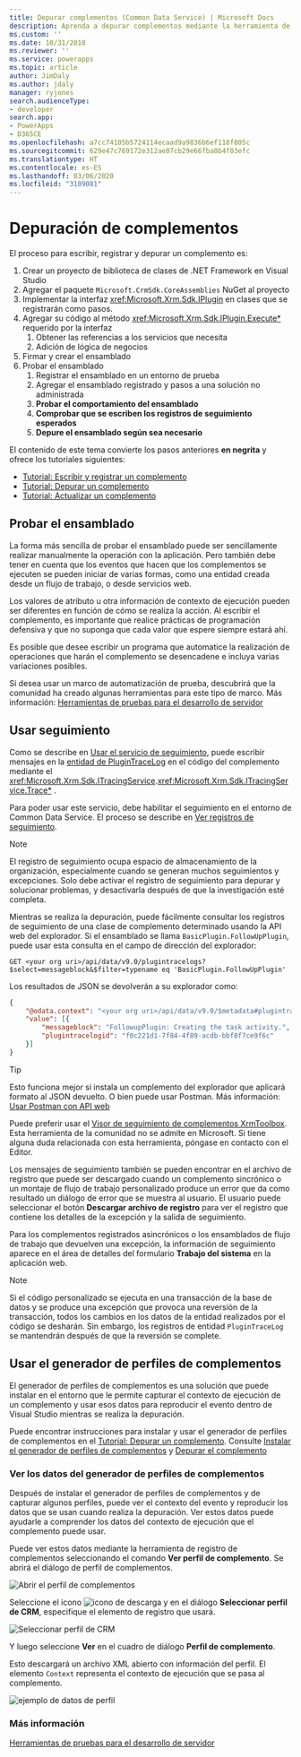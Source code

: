 ```yaml
---
title: Depurar complementos (Common Data Service) | Microsoft Docs
description: Aprenda a depurar complementos mediante la herramienta de registro de complementos.
ms.custom: ''
ms.date: 10/31/2018
ms.reviewer: ''
ms.service: powerapps
ms.topic: article
author: JimDaly
ms.author: jdaly
manager: ryjones
search.audienceType:
- developer
search.app:
- PowerApps
- D365CE
ms.openlocfilehash: a7cc74105b5724114ecaad9a9836b6ef118f805c
ms.sourcegitcommit: 629e47c769172e312ae07cb29e66fba8b4f03efc
ms.translationtype: HT
ms.contentlocale: es-ES
ms.lasthandoff: 03/06/2020
ms.locfileid: "3109081"
---
```

# <a name="debug-plug-ins"></a>Depuración de complementos

El proceso para escribir, registrar y depurar un complemento es:

1. Crear un proyecto de biblioteca de clases de .NET Framework en Visual Studio
1. Agregar el paquete `Microsoft.CrmSdk.CoreAssemblies` NuGet al proyecto
1. Implementar la interfaz <xref:Microsoft.Xrm.Sdk.IPlugin> en clases que se registrarán como pasos.
1. Agregar su código al método <xref:Microsoft.Xrm.Sdk.IPlugin.Execute*> requerido por la interfaz
    1. Obtener las referencias a los servicios que necesita
    1. Adición de lógica de negocios
1. Firmar y crear el ensamblado
1. Probar el ensamblado
    1. Registrar el ensamblado en un entorno de prueba
    1. Agregar el ensamblado registrado y pasos a una solución no administrada
    1. **Probar el comportamiento del ensamblado**
    1. **Comprobar que se escriben los registros de seguimiento esperados**
    1. **Depure el ensamblado según sea necesario**

El contenido de este tema convierte los pasos anteriores **en negrita** y ofrece los tutoriales siguientes:

- [Tutorial: Escribir y registrar un complemento](tutorial-write-plug-in.md)
- [Tutorial: Depurar un complemento](tutorial-debug-plug-in.md)
- [Tutorial: Actualizar un complemento](tutorial-update-plug-in.md)

## <a name="test-your-assembly"></a>Probar el ensamblado

La forma más sencilla de probar el ensamblado puede ser sencillamente realizar manualmente la operación con la aplicación. Pero también debe tener en cuenta que los eventos que hacen que los complementos se ejecuten se pueden iniciar de varias formas, como una entidad creada desde un flujo de trabajo, o desde servicios web.

Los valores de atributo u otra información de contexto de ejecución pueden ser diferentes en función de cómo se realiza la acción. Al escribir el complemento, es importante que realice prácticas de programación defensiva y que no suponga que cada valor que espere siempre estará ahí.

Es posible que desee escribir un programa que automatice la realización de operaciones que harán el complemento se desencadene e incluya varias variaciones posibles.

Si desea usar un marco de automatización de prueba, descubrirá que la comunidad ha creado algunas herramientas para este tipo de marco. Más información: [Herramientas de pruebas para el desarrollo de servidor](testing-tools-server.md)


## <a name="use-tracing"></a>Usar seguimiento

Como se describe en [Usar el servicio de seguimiento](write-plug-in.md#use-the-tracing-service), puede escribir mensajes en la [entidad de PluginTraceLog](reference/entities/plugintracelog.md) en el código del complemento mediante el <xref:Microsoft.Xrm.Sdk.ITracingService>.<xref:Microsoft.Xrm.Sdk.ITracingService.Trace*> .

Para poder usar este servicio, debe habilitar el seguimiento en el entorno de Common Data Service. El proceso se describe en [Ver registros de seguimiento](tutorial-write-plug-in.md#view-trace-logs).

> [!NOTE]
> El registro de seguimiento ocupa espacio de almacenamiento de la organización, especialmente cuando se generan muchos seguimientos y excepciones. Solo debe activar el registro de seguimiento para depurar y solucionar problemas, y desactivarla después de que la investigación esté completa.

Mientras se realiza la depuración, puede fácilmente consultar los registros de seguimiento de una clase de complemento determinado usando la API web del explorador. Si el ensamblado se llama `BasicPlugin.FollowUpPlugin`, puede usar esta consulta en el campo de dirección del explorador:

`GET <your org uri>/api/data/v9.0/plugintracelogs?$select=messageblock&$filter=typename eq 'BasicPlugin.FollowUpPlugin'`

Los resultados de JSON se devolverán a su explorador como:


```json
{
    "@odata.context": "<your org uri>/api/data/v9.0/$metadata#plugintracelogs(messageblock)",
    "value": [{
        "messageblock": "FollowupPlugin: Creating the task activity.",
        "plugintracelogid": "f0c221d1-7f84-4f89-acdb-bbf8f7ce9f6c"
    }]
}
```

> [!TIP]
> Esto funciona mejor si instala un complemento del explorador que aplicará formato al JSON devuelto. O bien puede usar Postman. Más información: [Usar Postman con API web](/dynamics365/customer-engagement/developer/webapi/use-postman-web-api)
> 
> Puede preferir usar el [Visor de seguimiento de complementos XrmToolbox](https://www.xrmtoolbox.com/plugins/Cinteros.XrmToolBox.PluginTraceViewer/). Esta herramienta de la comunidad no se admite en Microsoft. Si tiene alguna duda relacionada con esta herramienta, póngase en contacto con el Editor.

Los mensajes de seguimiento también se pueden encontrar en el archivo de registro que puede ser descargado cuando un complemento sincrónico o un montaje de flujo de trabajo personalizado produce un error que da como resultado un diálogo de error que se muestra al usuario. El usuario puede seleccionar el botón **Descargar archivo de registro** para ver el registro que contiene los detalles de la excepción y la salida de seguimiento.

Para los complementos registrados asincrónicos o los ensamblados de flujo de trabajo que devuelven una excepción, la información de seguimiento aparece en el área de detalles del formulario **Trabajo del sistema** en la aplicación web.

> [!NOTE]
> Si el código personalizado se ejecuta en una transacción de la base de datos y se produce una excepción que provoca una reversión de la transacción, todos los cambios en los datos de la entidad realizados por el código se desharán. Sin embargo, los registros de entidad `PluginTraceLog` se mantendrán después de que la reversión se complete.

## <a name="use-plug-in-profiler"></a>Usar el generador de perfiles de complementos

El generador de perfiles de complementos es una solución que puede instalar en el entorno que le permite capturar el contexto de ejecución de un complemento y usar esos datos para reproducir el evento dentro de Visual Studio mientras se realiza la depuración.

Puede encontrar instrucciones para instalar y usar el generador de perfiles de complementos en el [Tutorial: Depurar un complemento](tutorial-debug-plug-in.md). Consulte [Instalar el generador de perfiles de complementos](tutorial-debug-plug-in.md#install-plug-in-profiler) y [Depurar el complemento](tutorial-debug-plug-in.md#debug-your-plug-in)

### <a name="view-plug-in-profile-data"></a>Ver los datos del generador de perfiles de complementos

Después de instalar el generador de perfiles de complementos y de capturar algunos perfiles, puede ver el contexto del evento y reproducir los datos que se usan cuando realiza la depuración. Ver estos datos puede ayudarle a comprender los datos del contexto de ejecución que el complemento puede usar.

Puede ver estos datos mediante la herramienta de registro de complementos seleccionando el comando **Ver perfil de complemento**. Se abrirá el diálogo de perfil de complementos.

![Abrir el perfil de complementos](media/view-plug-in-profile.png)

Seleccione el icono ![icono de descarga](media/prt-down-arrow-icon.png) y en el diálogo **Seleccionar perfil de CRM**, especifique el elemento de registro que usará.

![Seleccionar perfil de CRM](media/prt-select-profile-from-crm.png)

Y luego seleccione **Ver** en el cuadro de diálogo **Perfil de complemento**.

Esto descargará un archivo XML abierto con información del perfil. El elemento `Context` representa el contexto de ejecución que se pasa al complemento.

![ejemplo de datos de perfil](media/prt-example-profile-data.png)

### <a name="more-information"></a>Más información

[Herramientas de pruebas para el desarrollo de servidor](testing-tools-server.md)